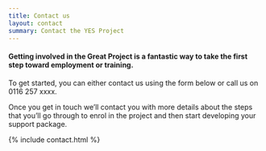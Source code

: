 ```yaml
---
title: Contact us
layout: contact
summary: Contact the YES Project
---
```


#### Getting involved in the Great Project is a fantastic way to take the first step toward employment or training.

To get started, you can either contact us using the form below or call us on 0116 257 xxxx. 

Once you get in touch we’ll contact you with more details about the steps that you’ll go through to enrol in the project and then start developing your support package.

{% include contact.html %}